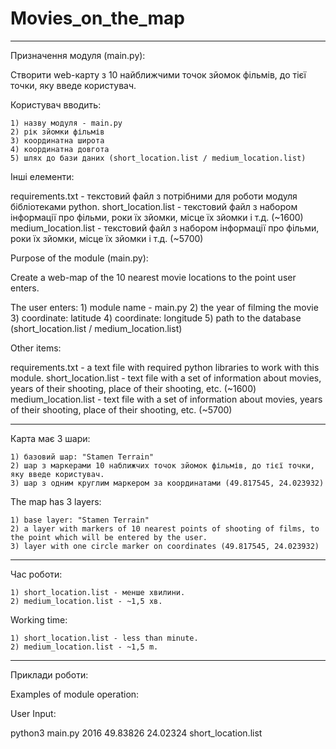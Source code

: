 # Movies_on_the_map

---------------------------------------------------------------------------------------------------------------------------------------------------

Призначення модуля (main.py):

Створити web-карту з 10 найближчими точок зйомок фільмів, до тієї точки, яку введе користувач.

Користувач вводить:

    1) назву модуля - main.py
    2) рік зйомки фільмів
    3) координатна широта
    4) координатна довгота
    5) шлях до бази даних (short_location.list / medium_location.list)

Інші елементи:

requirements.txt - текстовий файл з потрібними для роботи модуля бібліотеками python.
short_location.list - текстовий файл з набором інформації про фільми, роки їх зйомки, місце їх зйомки і т.д. (~1600)
medium_location.list - текстовий файл з набором інформації про фільми, роки їх зйомки, місце їх зйомки і т.д. (~5700)

Purpose of the module (main.py):

Create a web-map of the 10 nearest movie locations to the point user enters.

The user enters:
    1) module name - main.py
    2) the year of filming the movie
    3) coordinate: latitude
    4) coordinate: longitude
    5) path to the database (short_location.list / medium_location.list)

Other items:

requirements.txt - a text file with required python libraries to work with this module.
short_location.list - text file with a set of information about movies, years of their shooting, place of their shooting, etc. (~1600)
medium_location.list - text file with a set of information about movies, years of their shooting, place of their shooting, etc. (~5700)


---------------------------------------------------------------------------------------------------------------------------------------------------

Карта має 3 шари:

    1) базовий шар: "Stamen Terrain"
    2) шар з маркерами 10 наближчих точок зйомок фільмів, до тієї точки, яку введе користувач.
    3) шар з одним круглим маркером за координатами (49.817545, 24.023932)

The map has 3 layers:

    1) base layer: "Stamen Terrain"
    2) a layer with markers of 10 nearest points of shooting of films, to the point which will be entered by the user.
    3) layer with one circle marker on coordinates (49.817545, 24.023932)

---------------------------------------------------------------------------------------------------------------------------------------------------

Час роботи:

    1) short_location.list - менше хвилини.
    2) medium_location.list - ~1,5 хв.

Working time:

    1) short_location.list - less than minute.
    2) medium_location.list - ~1,5 m.

---------------------------------------------------------------------------------------------------------------------------------------------------

Приклади роботи:

Examples of module operation:

User Input:

python3 main.py 2016 49.83826 24.02324 short_location.list

